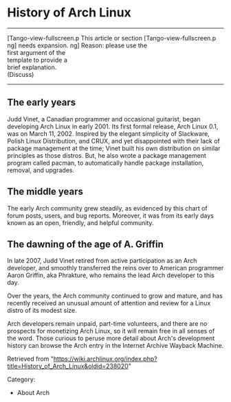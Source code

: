 History of Arch Linux
=====================

  ------------------------ ------------------------ ------------------------
  [Tango-view-fullscreen.p This article or section  [Tango-view-fullscreen.p
  ng]                      needs expansion.         ng]
                           Reason: please use the   
                           first argument of the    
                           template to provide a    
                           brief explanation.       
                           (Discuss)                
  ------------------------ ------------------------ ------------------------

The early years
---------------

Judd Vinet, a Canadian programmer and occasional guitarist, began
developing Arch Linux in early 2001. Its first formal release, Arch
Linux 0.1, was on March 11, 2002. Inspired by the elegant simplicity of
Slackware, Polish Linux Distribution, and CRUX, and yet disappointed
with their lack of package management at the time; Vinet built his own
distribution on similar principles as those distros. But, he also wrote
a package management program called pacman, to automatically handle
package installation, removal, and upgrades.

The middle years
----------------

The early Arch community grew steadily, as evidenced by this chart of
forum posts, users, and bug reports. Moreover, it was from its early
days known as an open, friendly, and helpful community.

The dawning of the age of A. Griffin
------------------------------------

In late 2007, Judd Vinet retired from active participation as an Arch
developer, and smoothly transferred the reins over to American
programmer Aaron Griffin, aka Phrakture, who remains the lead Arch
developer to this day.

Over the years, the Arch community continued to grow and mature, and has
recently received an unusual amount of attention and review for a Linux
distro of its modest size.

Arch developers remain unpaid, part-time volunteers, and there are no
prospects for monetizing Arch Linux, so it will remain free in all
senses of the word. Those curious to peruse more detail about Arch's
development history can browse the Arch entry in the Internet Archive
Wayback Machine.

Retrieved from
"https://wiki.archlinux.org/index.php?title=History_of_Arch_Linux&oldid=238020"

Category:

-   About Arch
